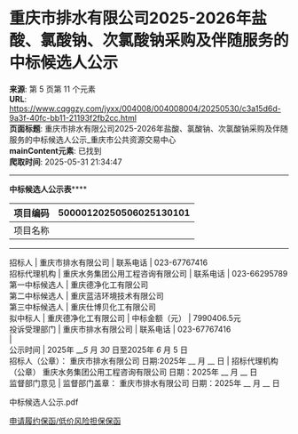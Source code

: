 # 重庆市排水有限公司2025-2026年盐酸、氯酸钠、次氯酸钠采购及伴随服务的中标候选人公示

**来源**: 第 5 页第 11 个元素  
**URL**: https://www.cqggzy.com/jyxx/004008/004008004/20250530/c3a15d6d-9a3f-40fc-bb11-21193f2fb2cc.html  
**页面标题**: 重庆市排水有限公司2025-2026年盐酸、氯酸钠、次氯酸钠采购及伴随服务的中标候选人公示_重庆市公共资源交易中心  
**mainContent元素**: 已找到  
**爬取时间**: 2025-05-31 21:34:47

---

**中标候选人公示表******

项目编码 |  50000120250506025130101  
---|---  
项目名称 |  |  重庆市排水有限公司2025-2026年盐酸、氯酸钠、次氯酸钠采购及伴随服务  
---  
  
招标人 |  重庆市排水有限公司 |  联系电话 |  023-67767416  
招标代理机构 |  重庆水务集团公用工程咨询有限公司 |  联系电话 |  023-66295789  
第一中标候选人 |  重庆德净化工有限公司  
第二中标候选人 |  重庆蓝洁环境技术有限公司  
第三中标候选人 |  重庆仕博贝化工有限公司  
拟中标人 |  重庆德净化工有限公司 |  中标金额（元） |  7990406.5元  
投诉受理部门 |  重庆市排水有限公司 |  联系电话 |  023-67767416  
|   
公示时间 |  2025年 ___5_ 月 _30_ 日至2025年 _6_ 月 5 日  
招标人（公章）： 重庆市排水有限公司 日期:2025年 __ 月 __ 日 |  招标代理机构（公章） 重庆水务集团公用工程咨询有限公司 日期：2025年 __ 月 __ 日  
监督部门意见 |  监督部门盖章： 重庆市排水有限公司 日期：2025年 __ 月 __ 日  
  
  
  
  
中标候选人公示.pdf    
  
[ 申请履约保函/低价风险担保保函 ](https://jrfw.jszx.cqggzy.com/financeplatform/index.html)

